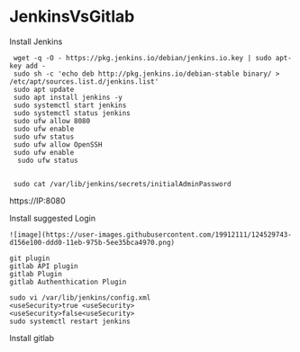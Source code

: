 # JenkinsVsGitlab


Install Jenkins 

```
 wget -q -O - https://pkg.jenkins.io/debian/jenkins.io.key | sudo apt-key add -
 sudo sh -c 'echo deb http://pkg.jenkins.io/debian-stable binary/ > /etc/apt/sources.list.d/jenkins.list'
 sudo apt update
 sudo apt install jenkins -y
 sudo systemctl start jenkins
 sudo systemctl status jenkins
 sudo ufw allow 8080
 sudo ufw enable
 sudo ufw status
 sudo ufw allow OpenSSH
 sudo ufw enable
  sudo ufw status

 
 sudo cat /var/lib/jenkins/secrets/initialAdminPassword
``` 
https://IP:8080

Install suggested 
Login 

``` 
![image](https://user-images.githubusercontent.com/19912111/124529743-d156e100-ddd0-11eb-975b-5ee35bca4970.png)

``` 





``` 
git plugin
gitlab API plugin
gitlab Plugin
gitlab Authenthication Plugin
``` 








``` 
sudo vi /var/lib/jenkins/config.xml
<useSecurity>true <useSecurity>
<useSecurity>false<useSecurity>
sudo systemctl restart jenkins

``` 
 
 
 Install gitlab
 
 
 
